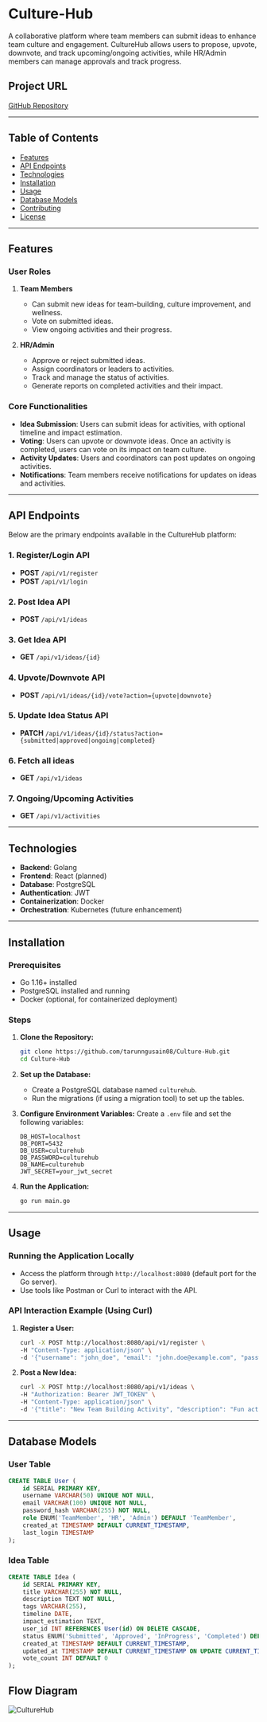 # Culture-Hub

A collaborative platform where team members can submit ideas to enhance team culture and engagement. CultureHub allows users to propose, upvote, downvote, and track upcoming/ongoing activities, while HR/Admin members can manage approvals and track progress.

## Project URL
[GitHub Repository](https://github.com/tarunngusain08/Culture-Hub)

---

## Table of Contents
- [Features](#features)
- [API Endpoints](#api-endpoints)
- [Technologies](#technologies)
- [Installation](#installation)
- [Usage](#usage)
- [Database Models](#database-models)
- [Contributing](#contributing)
- [License](#license)

---

## Features

### User Roles
1. **Team Members**
   - Can submit new ideas for team-building, culture improvement, and wellness.
   - Vote on submitted ideas.
   - View ongoing activities and their progress.

2. **HR/Admin**
   - Approve or reject submitted ideas.
   - Assign coordinators or leaders to activities.
   - Track and manage the status of activities.
   - Generate reports on completed activities and their impact.

### Core Functionalities
- **Idea Submission**: Users can submit ideas for activities, with optional timeline and impact estimation.
- **Voting**: Users can upvote or downvote ideas. Once an activity is completed, users can vote on its impact on team culture.
- **Activity Updates**: Users and coordinators can post updates on ongoing activities.
- **Notifications**: Team members receive notifications for updates on ideas and activities.

---

## API Endpoints

Below are the primary endpoints available in the CultureHub platform:

### 1. Register/Login API
- **POST** `/api/v1/register`
- **POST** `/api/v1/login`

### 2. Post Idea API
- **POST** `/api/v1/ideas`

### 3. Get Idea API
- **GET** `/api/v1/ideas/{id}`

### 4. Upvote/Downvote API
- **POST** `/api/v1/ideas/{id}/vote?action={upvote|downvote}`

### 5. Update Idea Status API
- **PATCH** `/api/v1/ideas/{id}/status?action={submitted|approved|ongoing|completed}`

### 6. Fetch all ideas
- **GET** `/api/v1/ideas`

### 7. Ongoing/Upcoming Activities
- **GET** `/api/v1/activities`
---

## Technologies

- **Backend**: Golang
- **Frontend**: React (planned)
- **Database**: PostgreSQL
- **Authentication**: JWT
- **Containerization**: Docker
- **Orchestration**: Kubernetes (future enhancement)

---

## Installation

### Prerequisites
- Go 1.16+ installed
- PostgreSQL installed and running
- Docker (optional, for containerized deployment)

### Steps

1. **Clone the Repository:**
   ```bash
   git clone https://github.com/tarunngusain08/Culture-Hub.git
   cd Culture-Hub
   ```

2. **Set up the Database:**
   - Create a PostgreSQL database named `culturehub`.
   - Run the migrations (if using a migration tool) to set up the tables.

3. **Configure Environment Variables:**
   Create a `.env` file and set the following variables:
   ```env
   DB_HOST=localhost
   DB_PORT=5432
   DB_USER=culturehub
   DB_PASSWORD=culturehub
   DB_NAME=culturehub
   JWT_SECRET=your_jwt_secret
   ```

4. **Run the Application:**
   ```bash
   go run main.go
   ```

---

## Usage

### Running the Application Locally

- Access the platform through `http://localhost:8080` (default port for the Go server).
- Use tools like Postman or Curl to interact with the API.

### API Interaction Example (Using Curl)

1. **Register a User:**
   ```bash
   curl -X POST http://localhost:8080/api/v1/register \
   -H "Content-Type: application/json" \
   -d '{"username": "john_doe", "email": "john.doe@example.com", "password": "password123"}'
   ```

2. **Post a New Idea:**
   ```bash
   curl -X POST http://localhost:8080/api/v1/ideas \
   -H "Authorization: Bearer JWT_TOKEN" \
   -H "Content-Type: application/json" \
   -d '{"title": "New Team Building Activity", "description": "Fun activity", "tags": ["team-building"]}'
   ```

---

## Database Models

### User Table
```sql
CREATE TABLE User (
    id SERIAL PRIMARY KEY,
    username VARCHAR(50) UNIQUE NOT NULL,
    email VARCHAR(100) UNIQUE NOT NULL,
    password_hash VARCHAR(255) NOT NULL,
    role ENUM('TeamMember', 'HR', 'Admin') DEFAULT 'TeamMember',
    created_at TIMESTAMP DEFAULT CURRENT_TIMESTAMP,
    last_login TIMESTAMP
);
```

### Idea Table
```sql
CREATE TABLE Idea (
    id SERIAL PRIMARY KEY,
    title VARCHAR(255) NOT NULL,
    description TEXT NOT NULL,
    tags VARCHAR(255),
    timeline DATE,
    impact_estimation TEXT,
    user_id INT REFERENCES User(id) ON DELETE CASCADE,
    status ENUM('Submitted', 'Approved', 'InProgress', 'Completed') DEFAULT 'Submitted',
    created_at TIMESTAMP DEFAULT CURRENT_TIMESTAMP,
    updated_at TIMESTAMP DEFAULT CURRENT_TIMESTAMP ON UPDATE CURRENT_TIMESTAMP,
    vote_count INT DEFAULT 0
);
```

## Flow Diagram
![CultureHub](https://github.com/user-attachments/assets/1310ac04-2d47-4d01-8d6c-083959582d79)
